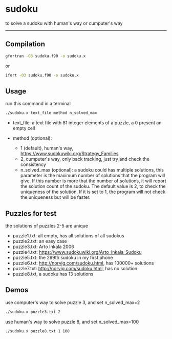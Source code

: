 # sudoku
to solve a sudoku with human's way or cumputer's way

-----------------------------
## Compilation
```bash
gfortran -O3 sudoku.f90 -o sudoku.x
```
or

```bash
ifort -O3 sudoku.f90 -o sudoku.x
```

## Usage
run this command in a terminal

```bash
./sudoku.x text_file method n_solved_max
```

* text_file: a text file with 81 integer elements of a puzzle, a 0 present an empty cell

* method (optional):
  * 1 (default), human's way, https://www.sudokuwiki.org/Strategy_Families
  * 2, cumputer's way, only back tracking, just try and check the consistency
  * n_solved_max (optional): 
a sudoku could has multiple solutions, 
this parameter is the maximum number of solutions that the program will give.
If this number is more that the number of solutions, it will report the solution count of the sudoku. 
The default value is 2, to check the uniqueness of the solution. If it is set to 1, the program will not check the uniqueness but will be faster. 


## Puzzles for test
the solutions of puzzles 2-5 are unique

* puzzle1.txt: all empty, has all solutions of all sudokus
* puzzle2.txt: an easy case
* puzzle3.txt: Arto Inkala 2006
* puzzle4.txt: https://www.sudokuwiki.org/Arto_Inkala_Sudoku
* puzzle5.txt: the 299th sudoku in my first phone
* puzzle6.txt: http://norvig.com/sudoku.html, has 100000+ solutions
* puzzle7.txt: http://norvig.com/sudoku.html, has no solution
* puzzle8.txt, a sudoku has 13 solutions

## Demos

use computer's way to solve puzzle 3, and set n_solved_max=2

```bash
./sudoku.x puzzle3.txt 2
```

use human's way to solve puzzle 8, and set n_solved_max=100
```bash
./sudoku.x puzzle8.txt 1 100
```
